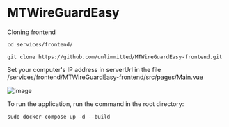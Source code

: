 # MTWireGuardEasy

Cloning frontend
```console
cd services/frontend/
```
```console
git clone https://github.com/unlimmitted/MTWireGuardEasy-frontend.git
```

Set your computer's IP address in serverUrl in the file /services/frontend/MTWireGuardEasy-frontend/src/pages/Main.vue 

![image](https://github.com/unlimmitted/MTWireGuardEasy/assets/108941648/5458be9a-ea27-44a1-adf1-b28b8d29c3a2)

To run the application, run the command in the root directory:
```console
sudo docker-compose up -d --build
```
